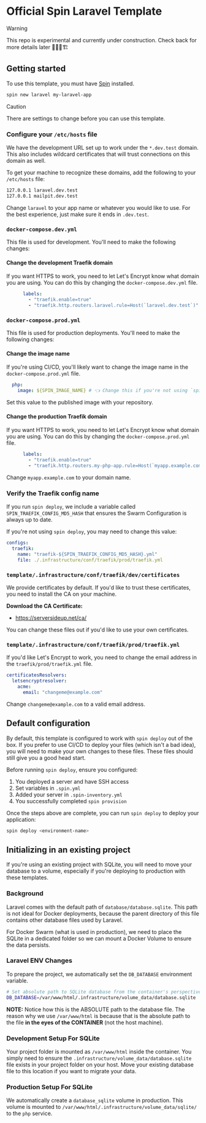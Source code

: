 # Official Spin Laravel Template

> [!WARNING]  
> This repo is experimental and currently under construction. Check back for more details later 👷‍♂️🚧🏗️

## Getting started
To use this template, you must have [Spin](https://serversideup.net/open-source/spin/docs) installed.

```bash
spin new laravel my-laravel-app
```

> [!CAUTION]
> There are settings to change before you can use this template.

### Configure your `/etc/hosts` file
We have the development URL set up to work under the `*.dev.test` domain. This also includes wildcard certificates that will trust connections on this domain as well.

To get your machine to recognize these domains, add the following to your `/etc/hosts` file:

```bash
127.0.0.1 laravel.dev.test
127.0.0.1 mailpit.dev.test
```
Change `laravel` to your app name or whatever you would like to use. For the best experience, just make sure it ends in `.dev.test`.

### `docker-compose.dev.yml`
This file is used for development. You'll need to make the following changes:

#### Change the development Traefik domain
If you want HTTPS to work, you need to let Let's Encrypt know what domain you are using. You can do this by changing the `docker-compose.dev.yml` file.

```yaml
      labels:
        - "traefik.enable=true"
        - "traefik.http.routers.laravel.rule=Host(`laravel.dev.test`)"
```

### `docker-compose.prod.yml`
This file is used for production deployments. You'll need to make the following changes:

#### Change the image name
If you're using CI/CD, you'll likely want to change the image name in the `docker-compose.prod.yml` file.

```yaml
  php:
    image: ${SPIN_IMAGE_NAME} # 👈 Change this if you're not using `spin deploy`
```

Set this value to the published image with your repository.

#### Change the production Traefik domain
If you want HTTPS to work, you need to let Let's Encrypt know what domain you are using. You can do this by changing the `docker-compose.prod.yml` file.

```yaml
      labels:
        - "traefik.enable=true"
        - "traefik.http.routers.my-php-app.rule=Host(`myapp.example.com`)"
```

Change `myapp.example.com` to your domain name.

### Verify the Traefik config name
If you run `spin deploy`, we include a variable called `SPIN_TRAEFIK_CONFIG_MD5_HASH` that ensures the Swarm Configuration is always up to date.

If you're not using `spin deploy`, you may need to change this value:

```yaml
configs:
  traefik:
    name: "traefik-${SPIN_TRAEFIK_CONFIG_MD5_HASH}.yml"
    file: ./.infrastructure/conf/traefik/prod/traefik.yml
```

### `template/.infrastructure/conf/traefik/dev/certificates`
We provide certificates by default. If you'd like to trust these certificates, you need to install the CA on your machine.

**Download the CA Certificate:**
- https://serversideup.net/ca/

You can change these files out if you'd like to use your own certificates.

### `template/.infrastructure/conf/traefik/prod/traefik.yml`
If you'd like Let's Encrypt to work, you need to change the email address in the `traefik/prod/traefik.yml` file.

```yml
certificatesResolvers:
  letsencryptresolver:
    acme:
      email: "changeme@example.com"
```

Change `changeme@example.com` to a valid email address.

## Default configuration
By default, this template is configured to work with `spin deploy` out of the box. If you prefer to use CI/CD to deploy your files (which isn't a bad idea), you will need to make your own changes to these files. These files should still give you a good head start.

Before running `spin deploy`, ensure you configured:

1. You deployed a server and have SSH access
1. Set variables in `.spin.yml`
1. Added your server in `.spin-inventory.yml`
1. You successfully completed `spin provision`

Once the steps above are complete, you can run `spin deploy` to deploy your application:

```bash
spin deploy <environment-name>
```

## Initializing in an existing project
If you're using an existing project with SQLite, you will need to move your database to a volume, especially if you're deploying to production with these templates.

### Background
Laravel comes with the default path of `database/database.sqlite`. This path is not ideal for Docker deployments, because the parent directory of this file contains other database files used by Laravel.

For Docker Swarm (what is used in production), we need to place the SQLite in a dedicated folder so we can mount a Docker Volume to ensure the data persists.

### Laravel ENV Changes
To prepare the project, we automatically set the `DB_DATABASE` environment variable.

```bash
# Set absolute path to SQLite database from the container's perspective
DB_DATABASE=/var/www/html/.infrastructure/volume_data/database.sqlite
```

**NOTE:** Notice how this is the ABSOLUTE path to the database file. The reason why we use `/var/www/html` is because that is the absolute path to the file **in the eyes of the CONTAINER** (not the host machine).

### Development Setup For SQLite
Your project folder is mounted as `/var/www/html` inside the container. You simply need to ensure the `.infrastructure/volume_data/database.sqlite` file exists in your project folder on your host. Move your existing database file to this location if you want to migrate your data.

### Production Setup For SQLite
We automatically create a `database_sqlite` volume in production. This volume is mounted to `/var/www/html/.infrastructure/volume_data/sqlite/` to the `php` service.
